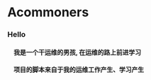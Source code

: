 # Acommoners

### Hello

#### &ensp;&ensp;我是一个干运维的男孩, 在运维的路上前进学习

#### &ensp;&ensp;项目的脚本来自于我的运维工作产生、学习产生



 

